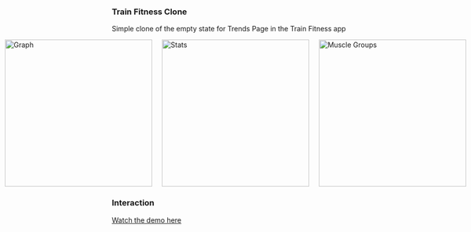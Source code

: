 <h3>Train Fitness Clone</h3>
<p>Simple clone of the empty state for Trends Page in the Train Fitness app</p>

<div style="display: flex; justify-content: center; gap: 20px; margin-bottom: 20px;">
  <img src="https://repkeeper.s3.us-east-2.amazonaws.com/Graph.png" alt="Graph" width="300"/>
  <img src="https://repkeeper.s3.us-east-2.amazonaws.com/Stats.png" alt="Stats" width="300"/>
  <img src="https://repkeeper.s3.us-east-2.amazonaws.com/MuscleGroups.png" alt="Muscle Groups" width="300"/>
</div>

<h3>Interaction</h3>
<p>
  <a href="https://www.youtube.com/shorts/y_CcvAzhtoA" target="_blank">Watch the demo here</a>
</p>
